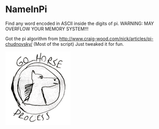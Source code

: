 # NameInPi
Find any word encoded in ASCII inside the digits of pi.
WARNING: MAY OVERFLOW YOUR MEMORY SYSTEM!!!

Got the pi algorithm from http://www.craig-wood.com/nick/articles/pi-chudnovsky/ (Most of the script)
Just tweaked it for fun.

![XGH][logo]

[logo]: https://github.com/LPugens/NameInPi/raw/master/horse21.png "XGH"
